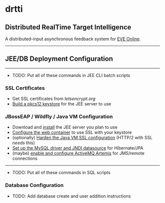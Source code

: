 # **drtti**
## Distributed RealTime Target Intelligence
A distributed-input asynchronous feedback system for [EVE Online](http://www.eveonline.com/).

---

## JEE/DB Deployment Configuration

---

* TODO: Put all of these commands in JEE CLI batch scripts

### SSL Certificates

* Get SSL certificates from _letsencrypt.org_
* [Build a pkcs12 keystore](ConfigLetsEncrypt.md) for the JEE server to use

### JBossEAP / Wildfly / Java VM Configuration

* Download and [install](ConfigWildflyCentOS7.md) the JEE server you plan to use
* [Configure the web container](ConfigUndertowSSL.md) to use SSL with your keystore
* (optionally) [Harden the Java VM SSL configuration](ConfigJavaSSLSecurity.md) (HTTP/2 with SSL _needs_ this)
* [Set up the MySQL driver and JNDI datasource](ConfigDatasourceMySQL.md) for Hibernate/JPA
* (maybe) [enable and configure ActiveMQ Artemis](ConfigActiveMQArtemisJMS.md) for JMS/remote connections

---

* TODO: Put all of these commands in SQL scripts

### Database Configuration

* TODO: Add database create and user addition instructions
